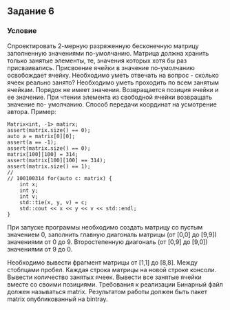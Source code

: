 Задание 6 
--------
### Условие
Спроектировать 2-мерную разряженную бесконечную матрицу заполненную значениями по-умолчанию. Матрица должна хранить только занятые элементы, те, значения которых хотя бы раз присваивались. Присвоение ячейки в значение по-умолчанию освобождает ячейку.
Необходимо уметь отвечать на вопрос - сколько ячеек реально занято?
Необходимо уметь проходить по всем занятым ячейкам. Порядок не имеет значения. Возвращается позиция ячейки и ее значение.
При чтении элемента из свободной ячейки возвращать значение по- умолчанию.
Способ передачи координат на усмотрение автора.
Пример:

    Matrix<int, -1> matirx; 
    assert(matrix.size() == 0);                     
    auto a = matrix[0][0];
    assert(a == -1);
    assert(matrix.size() == 0);
    matrix[100][100] = 314;
    assert(matrix[100][100] == 314);
    assert(matrix.size() == 1);
    //                      
    // 100100314 for(auto c: matrix) {
        int x;
        int y;
        int v;
        std::tie(x, y, v) = c;
        std::cout << x << y << v << std::endl;
    }
    
    
При запуске программы необходимо создать матрицу со пустым значением 0, заполнить главную диагональ матрицы (от [0,0] до [9,9]) значениями от 0 до 9.
Второстепенную диагональ (от [0,9] до [9,0]) значениями от 9 до 0.

Необходимо вывести фрагмент матрицы от [1,1] до [8,8]. Между стоблцами пробел. Каждая строка матрицы на новой строке консоли.
Вывести количество занятых ячеек.
Вывести все занятые ячейки вместе со своими позициями.
Требования к реализации
Бинарный файл должен называться matrix.
Результатом работы должен быть пакет matrix опубликованный на bintray.
